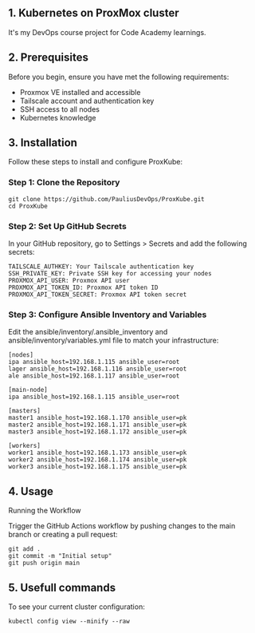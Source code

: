 

## 1. Kubernetes on ProxMox cluster

It's my DevOps course project for Code Academy learnings.

## 2. Prerequisites

Before you begin, ensure you have met the following requirements:
- Proxmox VE installed and accessible
- Tailscale account and authentication key
- SSH access to all nodes
- Kubernetes knowledge

## 3. Installation

Follow these steps to install and configure ProxKube:

### Step 1: Clone the Repository

    git clone https://github.com/PauliusDevOps/ProxKube.git
    cd ProxKube

### Step 2: Set Up GitHub Secrets

In your GitHub repository, go to Settings > Secrets and add the following secrets:

    TAILSCALE_AUTHKEY: Your Tailscale authentication key
    SSH_PRIVATE_KEY: Private SSH key for accessing your nodes
    PROXMOX_API_USER: Proxmox API user
    PROXMOX_API_TOKEN_ID: Proxmox API token ID
    PROXMOX_API_TOKEN_SECRET: Proxmox API token secret

### Step 3: Configure Ansible Inventory and Variables

Edit the ansible/inventory/.ansible_inventory and ansible/inventory/variables.yml file to match your infrastructure:

    
    [nodes]
    ipa ansible_host=192.168.1.115 ansible_user=root
    lager ansible_host=192.168.1.116 ansible_user=root
    ale ansible_host=192.168.1.117 ansible_user=root
    
    [main-node]
    ipa ansible_host=192.168.1.115 ansible_user=root
    
    [masters]
    master1 ansible_host=192.168.1.170 ansible_user=pk
    master2 ansible_host=192.168.1.171 ansible_user=pk
    master3 ansible_host=192.168.1.172 ansible_user=pk
    							   
    [workers]                      
    worker1 ansible_host=192.168.1.173 ansible_user=pk
    worker2 ansible_host=192.168.1.174 ansible_user=pk
    worker3 ansible_host=192.168.1.175 ansible_user=pk

## 4. Usage
Running the Workflow

Trigger the GitHub Actions workflow by pushing changes to the main branch or creating a pull request:


    git add .
    git commit -m "Initial setup"
    git push origin main


## 5. Usefull commands

  To see your current cluster configuration:
   
    kubectl config view --minify --raw

